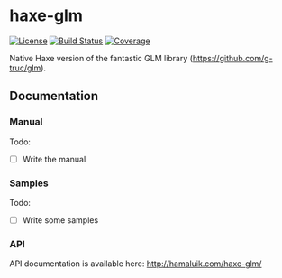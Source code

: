 # haxe-glm
[![License](https://img.shields.io/badge/license-MIT-blue.svg?style=flat-square)](https://github.com/FuzzyWuzzie/haxe-glm/blob/master/LICENSE) [![Build Status](https://img.shields.io/travis/FuzzyWuzzie/haxe-glm.svg?style=flat-square)](https://travis-ci.org/FuzzyWuzzie/haxe-glm) [![Coverage](https://img.shields.io/badge/coverage-97%25-green.svg?style=flat-square)](https://github.com/FuzzyWuzzie/haxe-glm/blob/master/coverage.json)

Native Haxe version of the fantastic GLM library (https://github.com/g-truc/glm).

## Documentation

### Manual

Todo:

- [ ] Write the manual

### Samples

Todo:

- [ ] Write some samples

### API

API documentation is available here: http://hamaluik.com/haxe-glm/